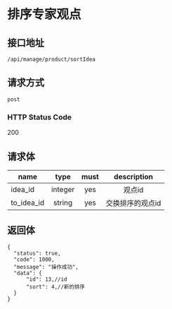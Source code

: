 # 排序专家观点

## 接口地址

`/api/manage/product/sortIdea`

## 请求方式

`post`

### HTTP Status Code

200

## 请求体

| name     | type     | must     | description |
|----------|:--------:|:--------:|:--------:|
| idea_id  | integer   | yes      | 观点id  |
| to_idea_id   | string   | yes    | 交换排序的观点id  |

## 返回体

```json5
{
  "status": true,
  "code": 1000,
  "message": "操作成功",
  "data": {
      "id": 13,//id
      "sort": 4,//新的排序
  }
}
``` 
